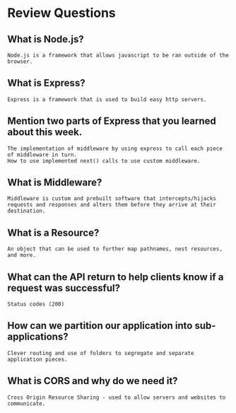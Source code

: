 # Review Questions

## What is Node.js?
    Node.js is a framework that allows javascript to be ran outside of the browser.

## What is Express?
    Express is a framework that is used to build easy http servers.

## Mention two parts of Express that you learned about this week.
    The implementation of middleware by using express to call each piece of middleware in turn.
    How to use implemented next() calls to use custom middleware.

## What is Middleware?
    Middleware is custom and prebuilt software that intercepts/hijacks requests and responses and alters them before they arrive at their destination.

## What is a Resource?

    An object that can be used to further map pathnames, nest resources, and more.

## What can the API return to help clients know if a request was successful?
    Status codes (200)

## How can we partition our application into sub-applications?
    Clever routing and use of folders to segregate and separate application pieces.

## What is CORS and why do we need it?
    Cross Origin Resource Sharing - used to allow servers and websites to communicate.
